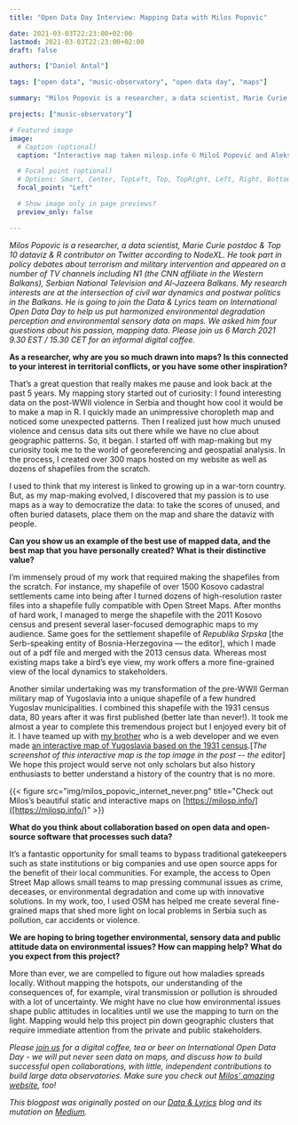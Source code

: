 ```yaml
---
title: "Open Data Day Interview: Mapping Data with Milos Popovic"

date: 2021-03-03T22:23:00+02:00
lastmod: 2021-03-03T22:23:00+02:00
draft: false

authors: ["Daniel Antal"]

tags: ["open data", "music-observatory", "open data day", "maps"]

summary: "Milos Popovic is a researcher, a data scientist, Marie Curie postdoc & Top 10 dataviz & R contributor on Twitter according to NodeXL. He is going to join the Data & Lyrics team on International Open Data Day to help us put harmonized environmental degradation perception and environmental sensory data on maps. We asked him four questions about his passion, mapping data. Please join us 6 March 2021 9.30 EST / 15.30 CET for an informal digital coffee."

projects: ["music-observatory"]

# Featured image
image:
  # Caption (optional)
  caption: "Interactive map taken milosp.info © Miloš Popović and Aleksandar Popović"

  # Focal point (optional)
  # Options: Smart, Center, TopLeft, Top, TopRight, Left, Right, BottomLeft, Bottom, BottomRight
  focal_point: "Left"

  # Show image only in page previews?
  preview_only: false

---
```


*Milos Popovic is a researcher, a data scientist, Marie Curie postdoc & Top 10 dataviz & R contributor on Twitter according to NodeXL. He took part in policy debates about terrorism and military intervention and appeared on a number of TV channels including N1 (the CNN affiliate in the Western Balkans), Serbian National Television and Al-Jazeera Balkans. My research interests are at the intersection of civil war dynamics and postwar politics in the Balkans. He is going to join the Data & Lyrics team on International Open Data Day to help us put harmonized environmental degradation perception and environmental sensory data on maps. We asked him four questions about his passion, mapping data. Please join us 6 March 2021 9.30 EST / 15.30 CET for an informal digital coffee.*

**As a researcher, why are you so much drawn into maps? Is this connected to your interest in territorial conflicts, or you have some other inspiration?**

That’s a great question that really makes me pause and look back at the past 5 years. My mapping story started out of curiosity: I found interesting data on the post-WWII violence in Serbia and thought how cool it would be to make a map in R. I quickly made an unimpressive choropleth map and noticed some unexpected patterns. Then I realized just how much unused violence and census data sits out there while we have no clue about geographic patterns. So, it began. I started off with map-making but my curiosity took me to the world of georeferencing and geospatial analysis. In the process, I created over 300 maps hosted on my website as well as dozens of shapefiles from the scratch.

I used to think that my interest is linked to growing up in a war-torn country. But, as my map-making evolved, I discovered that my passion is to use maps as a way to democratize the data: to take the scores of unused, and often buried datasets, place them on the map and share the dataviz with people.


**Can you show us an example of the best use of mapped data, and the best map that you have personally created? What is their distinctive value?**

I’m immensely proud of my work that required making the shapefiles from the scratch. For instance, my shapefile of over 1500 Kosovo cadastral settlements came into being after I turned dozens of high-resolution raster files into a shapefile fully compatible with Open Street Maps. After months of hard work, I managed to merge the shapefile with the 2011 Kosovo census and present several laser-focused demographic maps to my audience. Same goes for the settlement shapefile of _Republika Srpska_ [the Serb-speaking entity of Bosnia-Herzegovina — the editor], which I made out of a pdf file and merged with the 2013 census data. Whereas most existing maps take a bird’s eye view, my work offers a more fine-grained view of the local dynamics to stakeholders.

Another similar undertaking was my transformation of the pre-WWII German military map of Yugoslavia into a unique shapefile of a few hundred Yugoslav municipalities. I combined this shapefile with the 1931 census data, 80 years after it was first published (better late than never!). It took me almost a year to complete this tremendous project but I enjoyed every bit of it. I have teamed up with [my brother](https://aleksandarpopovic.com/) who is a web developer and we even made [an interactive map of Yugoslavia based on the 1931 census](https://milosp.info/maps/interactive/census1931/index.html).[*The screenshot of this interactive map is the top image in the post -- the editor*] We hope this project would serve not only scholars but also history enthusiasts to better understand a history of the country that is no more.

{{< figure src="img/milos_popovic_internet_never.png" title="Check out Milos’s beautiful static and interactive maps on [https://milosp.info/]([https://milosp.info/)" >}}

**What do you think about collaboration based on open data and open-source software that processes such data?**

It’s a fantastic opportunity for small teams to bypass traditional gatekeepers such as state institutions or big companies and use open source apps for the benefit of their local communities. For example, the access to Open Street Map allows small teams to map pressing communal issues as crime, deceases, or environmental degradation and come up with innovative solutions. In my work, too, I used OSM has helped me create several fine-grained maps that shed more light on local problems in Serbia such as pollution, car accidents or violence.

**We are hoping to bring together environmental, sensory data and public attitude data on environmental issues? How can mapping help? What do you expect from this project?**

More than ever, we are compelled to figure out how maladies spreads locally. Without mapping the hotspots, our understanding of the consequences of, for example, viral transmission or pollution is shrouded with a lot of uncertainty. We might have no clue how environmental issues shape public attitudes in localities until we use the mapping to turn on the light. Mapping would help this project pin down geographic clusters that require immediate attention from the private and public stakeholders.

*Please [join us](https://reprex.nl/talk/reprex-open-data-day-2021/) for a digital coffee, tea or beer on International Open Data Day - we will put never seen data on maps, and discuss how to build successful open collaborations, with little, independent contributions to build large data observatories. Make sure you check out [Milos' amazing website](https://milosp.info/), too!*

*This blogpost was originally posted on our [Data & Lyrics](https://dataandlyrics.com/) blog and its mutation on [Medium](https://medium.com/data-lyrics).*
